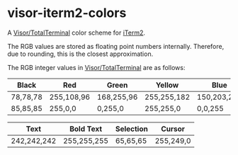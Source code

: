 # visor-iterm2-colors

A [Visor/TotalTerminal](http://totalterminal.binaryage.com/) color scheme for [iTerm2](http://www.iterm2.com/).

The RGB values are stored as floating point numbers internally. Therefore, due
to rounding, this is the closest approximation.

The RGB integer values in [Visor/TotalTerminal](http://totalterminal.binaryage.com/) are as follows:

| Black    | Red        | Green      | Yellow      | Blue        | Magenta     | Cyan        | White       |            |
| ---      | ---        | ---        | ---         | ---         | ---         | ---         | ---         | ---        |
| 78,78,78 | 255,108,96 | 168,255,96 | 255,255,182 | 150,203,254 | 255,115,253 | 156,255,255 | 238,238,238 | **Normal** |
| 85,85,85 | 255,0,0    | 0,255,0    | 255,255,0   | 0,0,255     | 255,0,255   | 0,255,255   | 255,255,255 | **Bold**   |

| Text        | Bold Text   | Selection | Cursor    |
| ---         | ---         | ---       | ---       |
| 242,242,242 | 255,255,255 | 65,65,65  | 255,249,0 |

